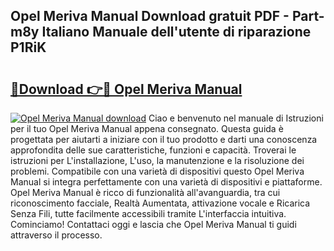 ## Opel Meriva Manual Download gratuit PDF - Part-m8y Italiano Manuale dell'utente di riparazione P1RiK

# <h2><a href="http://dfclw55.blite.top/?on=Opel+Meriva+Manual">🔗Download 👉🔴 Opel Meriva Manual</a></h2>

[![Opel Meriva Manual download](https://i.imgur.com/lujVjoI.png)](http://dfclw55.blite.top/?on=Opel+Meriva+Manual)
Ciao e benvenuto nel manuale di Istruzioni per il tuo Opel Meriva Manual appena consegnato. Questa guida è progettata per aiutarti a iniziare con il tuo prodotto e darti una conoscenza approfondita delle sue caratteristiche, funzioni e capacità. Troverai le istruzioni per L'installazione, L'uso, la manutenzione e la risoluzione dei problemi. Compatibile con una varietà di dispositivi questo Opel Meriva Manual si integra perfettamente con una varietà di dispositivi e piattaforme. Opel Meriva Manual è ricco di funzionalità all'avanguardia, tra cui riconoscimento facciale, Realtà Aumentata, attivazione vocale e Ricarica Senza Fili, tutte facilmente accessibili tramite L'interfaccia intuitiva. Cominciamo! Contattaci oggi e lascia che Opel Meriva Manual ti guidi attraverso il processo.
